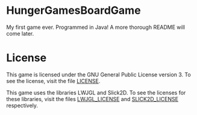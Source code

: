 HungerGamesBoardGame
====================

My first game ever.  Programmed in Java!  A more thorough README will come later.

License
=======

This game is licensed under the GNU General Public License version 3.  To see the license, visit the file [LICENSE](LICENSE).

This game uses the libraries LWJGL and Slick2D.  To see the licenses for these libraries, visit the files [LWJGL_LICENSE](LWJGL_LICENSE) and [SLICK2D_LICENSE](SLICK2D_LICENSE) respectively.
